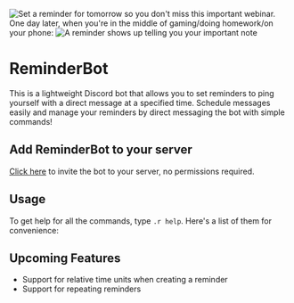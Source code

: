 ![Set a reminder for tomorrow so you don't miss this important webinar.](https://github.com/pblpbl1024/reminder-bot/blob/main/assets/p1.png)
One day later, when you're in the middle of gaming/doing homework/on your phone:
![A reminder shows up telling you your important note](https://github.com/pblpbl1024/reminder-bot/blob/main/assets/p2.png)

# ReminderBot
This is a lightweight Discord bot that allows you to set reminders to ping yourself with a direct message at a specified time. Schedule messages easily and manage your reminders by direct messaging the bot with simple commands!

## Add ReminderBot to your server
[Click here](https://discord.com/api/oauth2/authorize?client_id=834503689452257322&permissions=0&scope=bot) to invite the bot to your server, no permissions required.

## Usage
To get help for all the commands, type `.r help`. Here's a list of them for convenience:


## Upcoming Features
* Support for relative time units when creating a reminder
* Support for repeating reminders
